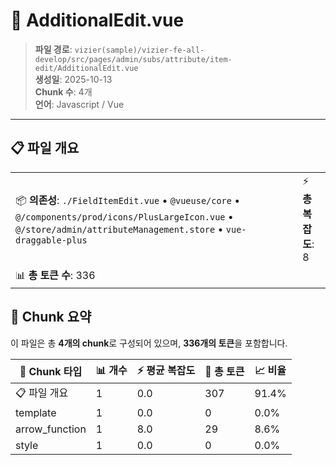 # 📄 AdditionalEdit.vue

> **파일 경로**: `vizier(sample)/vizier-fe-all-develop/src/pages/admin/subs/attribute/item-edit/AdditionalEdit.vue`  
> **생성일**: 2025-10-13  
> **Chunk 수**: 4개  
> **언어**: Javascript / Vue
---





## 📋 파일 개요

| | |
|--|--|
| 📦 **의존성**: `./FieldItemEdit.vue` • `@vueuse/core` • `@/components/prod/icons/PlusLargeIcon.vue` • `@/store/admin/attributeManagement.store` • `vue-draggable-plus` | ⚡ **총 복잡도**: 8 |
| 📊 **총 토큰 수**: 336 |  |






## 🧩 Chunk 요약

이 파일은 총 **4개의 chunk**로 구성되어 있으며, **336개의 토큰**을 포함합니다.

| 🧩 Chunk 타입 | 📊 개수 | ⚡ 평균 복잡도 | 📝 총 토큰 | 📈 비율 |
|---------------|--------|-------------|----------|--------|
| 📋 파일 개요 | 1 | 0.0 | 307 | 91.4% |
| template | 1 | 0.0 | 0 | 0.0% |
| arrow_function | 1 | 8.0 | 29 | 8.6% |
| style | 1 | 0.0 | 0 | 0.0% |

